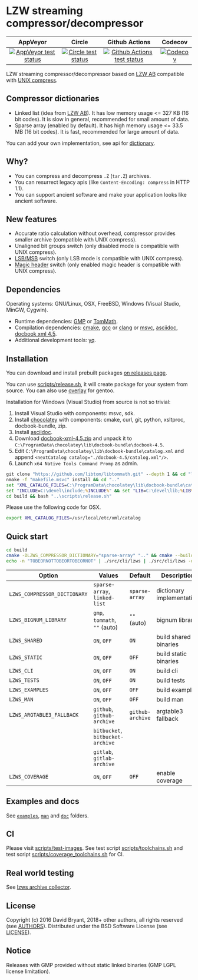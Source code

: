 # LZW streaming compressor/decompressor

| AppVeyor | Circle | Github Actions | Codecov |
| :------: | :----: | :------------: | :-----: |
| [![AppVeyor test status](https://ci.appveyor.com/api/projects/status/github/andrew-aladev/lzws?branch=master&svg=true)](https://ci.appveyor.com/project/andrew-aladev/lzws/branch/master) | [![Circle test status](https://circleci.com/gh/andrew-aladev/lzws/tree/master.svg?style=shield)](https://circleci.com/gh/andrew-aladev/lzws/tree/master) | [![Github Actions test status](https://github.com/andrew-aladev/lzws/workflows/test/badge.svg?branch=master)](https://github.com/andrew-aladev/lzws/actions) | [![Codecov](https://codecov.io/gh/andrew-aladev/lzws/branch/master/graph/badge.svg)](https://codecov.io/gh/andrew-aladev/lzws) |

LZW streaming compressor/decompressor based on [LZW AB](https://github.com/dbry/lzw-ab) compatible with [UNIX compress](https://en.wikipedia.org/wiki/Compress).

## Compressor dictionaries

- Linked list (idea from [LZW AB](https://github.com/dbry/lzw-ab)). It has low memory usage <= 327 KB (16 bit codes). It is slow in general, recommended for small amount of data.
- Sparse array (enabled by default). It has high memory usage <= 33.5 MB (16 bit codes). It is fast, recommended for large amount of data.

You can add your own implementation, see api for [dictionary](src/compressor/dictionary).

## Why?

- You can compress and decompress `.Z` (`tar.Z`) archives.
- You can resurrect legacy apis (like `Content-Encoding: compress` in HTTP 1.1).
- You can support ancient software and make your application looks like ancient software.

## New features

- Accurate ratio calculation without overhead, compressor provides smaller archive (compatible with UNIX compress).
- Unaligned bit groups switch (only disabled mode is compatible with UNIX compress).
- [LSB/MSB](https://en.wikipedia.org/wiki/Bit_numbering) switch (only LSB mode is compatible with UNIX compress).
- [Magic header](https://en.wikipedia.org/wiki/List_of_file_signatures) switch (only enabled magic header is compatible with UNIX compress).

## Dependencies

Operating systems: GNU/Linux, OSX, FreeBSD, Windows (Visual Studio, MinGW, Cygwin).

- Runtime dependencies: [GMP](https://gmplib.org) or [TomMath](https://github.com/libtom/libtommath).
- Compilation dependencies: [cmake](https://cmake.org), [gcc](https://gcc.gnu.org) or [clang](https://clang.llvm.org) or [msvc](https://docs.microsoft.com/en-us/cpp/c-language/?view=msvc-160), [asciidoc](http://asciidoc.org), [docbook xml 4.5](https://tdg.docbook.org/tdg/4.5/appa.html).
- Additional development tools: [yq](https://github.com/kislyuk/yq).

## Installation

You can download and install prebuilt packages [on releases page](https://github.com/andrew-aladev/lzws/releases).

You can use [scripts/release.sh](scripts/release.sh), it will create package for your system from source.
You can also use [overlay](https://github.com/andrew-aladev/overlay) for gentoo.

Installation for Windows (Visual Studio) from source is not so trivial:
1. Install Visual Studio with components: msvc, sdk.
2. Install [chocolatey](https://chocolatey.org) with components: cmake, curl, git, python, xsltproc, docbook-bundle, zip.
3. Install [asciidoc](https://asciidoc.org/INSTALL.html).
4. Download [docbook-xml-4.5.zip](https://docbook.org/xml/4.5/docbook-xml-4.5.zip) and unpack it to `C:\ProgramData\chocolatey\lib\docbook-bundle\docbook-4.5`.
5. Edit `C:\ProgramData\chocolatey\lib\docbook-bundle\catalog.xml` and append `<nextCatalog catalog="./docbook-4.5/catalog.xml"/>`.
6. Launch `x64 Native Tools Command Promp` as admin.

```cmd
git clone "https://github.com/libtom/libtommath.git" --depth 1 && cd "libtommath"
nmake -f "makefile.msvc" install && cd ".."
set "XML_CATALOG_FILES=C:\ProgramData\chocolatey\lib\docbook-bundle\catalog.xml"
set "INCLUDE=C:\devel\include;%INCLUDE%" && set "LIB=C:\devel\lib;%LIB%" && set "PATH=C:\devel\bin;%PATH%"
cd build && bash "..\scripts\release.sh"
```

Please use the following code for OSX.

```bash
export XML_CATALOG_FILES=/usr/local/etc/xml/catalog
```

## Quick start

```sh
cd build
cmake -DLZWS_COMPRESSOR_DICTIONARY="sparse-array" ".." && cmake --build "."
echo -n "TOBEORNOTTOBEORTOBEORNOT" | ./src/cli/lzws | ./src/cli/lzws -d
```

| Option                       | Values                           | Default          | Description               |
|------------------------------|----------------------------------|------------------|---------------------------|
| `LZWS_COMPRESSOR_DICTIONARY` | `sparse-array`, `linked-list`    | `sparse-array`   | dictionary implementation |
| `LZWS_BIGNUM_LIBRARY`        | `gmp`, `tommath`, `""` (auto)    | `""` (auto)      | bignum library            |
| `LZWS_SHARED`                | `ON`, `OFF`                      | `ON`             | build shared binaries     |
| `LZWS_STATIC`                | `ON`, `OFF`                      | `OFF`            | build static binaries     |
| `LZWS_CLI`                   | `ON`, `OFF`                      | `ON`             | build cli                 |
| `LZWS_TESTS`                 | `ON`, `OFF`                      | `ON`             | build tests               |
| `LZWS_EXAMPLES`              | `ON`, `OFF`                      | `OFF`            | build examples            |
| `LZWS_MAN`                   | `ON`, `OFF`                      | `OFF`            | build man                 |
| `LZWS_ARGTABLE3_FALLBACK`    | `github`, `github-archive`       | `github-archive` | argtable3 fallback        |
|                              | `bitbucket`, `bitbucket-archive` |                  |                           |
|                              | `gitlab`, `gitlab-archive`       |                  |                           |
| `LZWS_COVERAGE`              | `ON`, `OFF`                      | `OFF`            | enable coverage           |

## Examples and docs

See [`examples`](src/examples), [`man`](man) and [`doc`](doc) folders.

## CI

Please visit [scripts/test-images](scripts/test-images).
See test script [scripts/toolchains.sh](scripts/toolchains.sh) and
test script [scripts/coverage_toolchains.sh](scripts/coverage_toolchains.sh) for CI.

## Real world testing

See [lzws archive collector](https://github.com/andrew-aladev/lzws-archive-collector).

## License

Copyright (c) 2016 David Bryant, 2018+ other authors, all rights reserved (see [AUTHORS](AUTHORS)).
Distributed under the BSD Software License (see [LICENSE](LICENSE)).

## Notice

Releases with GMP provided without static linked binaries (GMP LGPL license limitation).
